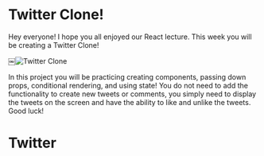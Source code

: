 # Twitter Clone! 

Hey everyone! I hope you all enjoyed our React lecture. This week you will be creating a Twitter Clone! 

￼![Twitter Clone](https://github.com/user-attachments/assets/b1c8bbdf-cd7f-4e25-be7d-596758f4470a)


In this project you will be practicing creating components, passing down props, conditional rendering, and using state! You do not need to add the functionality to create new tweets or comments, you simply need to display the tweets on the screen and have the ability to like and unlike the tweets. Good luck!
# Twitter
